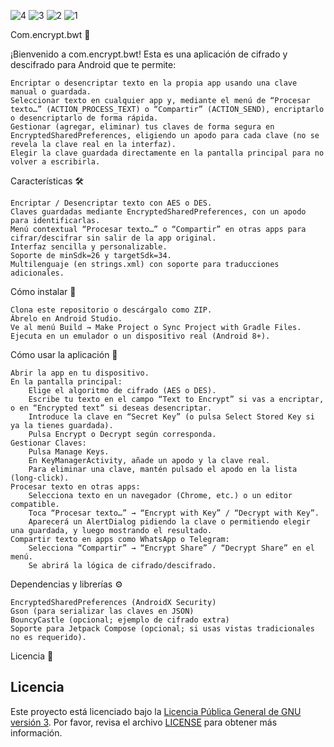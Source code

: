 ![4](https://github.com/user-attachments/assets/f9c17aa7-15c5-441c-89dc-25555d493f37)
![3](https://github.com/user-attachments/assets/d969396a-b94f-43f1-a563-c9e9c283ea3e)
![2](https://github.com/user-attachments/assets/cc09b8e6-dfe5-4674-9c3a-f6be3b083504)
![1](https://github.com/user-attachments/assets/4d1e47e4-3e80-4545-9bd5-dcfad2b4406c)


Com.encrypt.bwt 🔐

¡Bienvenido a com.encrypt.bwt! Esta es una aplicación de cifrado y descifrado para Android que te permite:

    Encriptar o desencriptar texto en la propia app usando una clave manual o guardada.
    Seleccionar texto en cualquier app y, mediante el menú de “Procesar texto…” (ACTION_PROCESS_TEXT) o “Compartir” (ACTION_SEND), encriptarlo o desencriptarlo de forma rápida.
    Gestionar (agregar, eliminar) tus claves de forma segura en EncryptedSharedPreferences, eligiendo un apodo para cada clave (no se revela la clave real en la interfaz).
    Elegir la clave guardada directamente en la pantalla principal para no volver a escribirla.

Características 🛠️

    Encriptar / Desencriptar texto con AES o DES.
    Claves guardadas mediante EncryptedSharedPreferences, con un apodo para identificarlas.
    Menú contextual “Procesar texto…” o “Compartir” en otras apps para cifrar/descifrar sin salir de la app original.
    Interfaz sencilla y personalizable.
    Soporte de minSdk=26 y targetSdk=34.
    Multilenguaje (en strings.xml) con soporte para traducciones adicionales.



Cómo instalar 📲

    Clona este repositorio o descárgalo como ZIP.
    Ábrelo en Android Studio.
    Ve al menú Build → Make Project o Sync Project with Gradle Files.
    Ejecuta en un emulador o un dispositivo real (Android 8+).

Cómo usar la aplicación 🤖

    Abrir la app en tu dispositivo.
    En la pantalla principal:
        Elige el algoritmo de cifrado (AES o DES).
        Escribe tu texto en el campo “Text to Encrypt” si vas a encriptar, o en “Encrypted text” si deseas desencriptar.
        Introduce la clave en “Secret Key” (o pulsa Select Stored Key si ya la tienes guardada).
        Pulsa Encrypt o Decrypt según corresponda.
    Gestionar Claves:
        Pulsa Manage Keys.
        En KeyManagerActivity, añade un apodo y la clave real.
        Para eliminar una clave, mantén pulsado el apodo en la lista (long-click).
    Procesar texto en otras apps:
        Selecciona texto en un navegador (Chrome, etc.) o un editor compatible.
        Toca “Procesar texto…” → “Encrypt with Key” / “Decrypt with Key”.
        Aparecerá un AlertDialog pidiendo la clave o permitiendo elegir una guardada, y luego mostrando el resultado.
    Compartir texto en apps como WhatsApp o Telegram:
        Selecciona “Compartir” → “Encrypt Share” / “Decrypt Share” en el menú.
        Se abrirá la lógica de cifrado/descifrado.

Dependencias y librerías ⚙️

    EncryptedSharedPreferences (AndroidX Security)
    Gson (para serializar las claves en JSON)
    BouncyCastle (opcional; ejemplo de cifrado extra)
    Soporte para Jetpack Compose (opcional; si usas vistas tradicionales no es requerido).


Licencia 📜
## Licencia

Este proyecto está licenciado bajo la [Licencia Pública General de GNU versión 3](https://www.gnu.org/licenses/gpl-3.0.es.html). 
Por favor, revisa el archivo [LICENSE](./LICENSE) para obtener más información.

